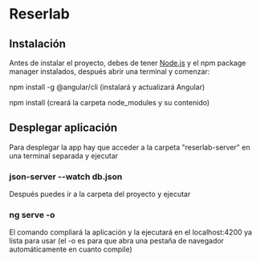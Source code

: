# Reserlab

## Instalación

Antes de instalar el proyecto, debes de tener [Node.js](nodejs.org) y el npm package manager instalados, después abrir una terminal y comenzar:

npm install -g @angular/cli (instalará y actualizará Angular)

npm install (creará la carpeta node_modules y su contenido)

## Desplegar aplicación

Para desplegar la app hay que acceder a la carpeta "reserlab-server" en una terminal separada y ejecutar

### json-server --watch db.json

Después puedes ir a la carpeta del proyecto y ejecutar

### ng serve -o

El comando compliará la aplicación y la ejecutará en el localhost:4200 ya lista para usar (el -o es para que abra una pestaña de navegador automáticamente en cuanto compile)
